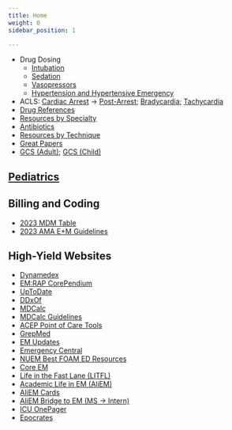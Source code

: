 ```yaml
---
title: Home
weight: 0
sidebar_position: 1

---
```



- Drug Dosing
  - [Intubation](drugs/intubation)
  - [Sedation](drugs/sedation)
  - [Vasopressors](drugs/vasopressors)
  - [Hypertension and Hypertensive Emergency](drugs/hypertension)
- ACLS: [Cardiac Arrest](acls/cardiac_arrest.pdf) → [Post-Arrest](acls/post_arrest.pdf); [Bradycardia](acls/bradycardia.pdf); [Tachycardia](acls/tachycardia.pdf)
- [Drug References](drugs/reference)
- [Resources by Specialty](by-specialty)
- [Antibiotics](/antibiotics)
- [Resources by Technique](by-technique)
- [Great Papers](great-papers)
- [GCS (Adult)](https://www.mdcalc.com/calc/64/glasgow-coma-scale-score-gcs); [GCS (Child)](https://www.mdcalc.com/calc/3702/pediatric-glasgow-coma-scale-pgcs)

## [Pediatrics](/pediatrics)

## Billing and Coding

- [2023 MDM Table](pdfs/Medical%20Decision%20Making%20Risk%20Table.pdf)
- [2023 AMA E+M Guidelines](pdfs/AMA%20E+M%20Guidelines%202023.pdf)

## High-Yield Websites

- [Dynamedex](http://proxy.library.jhu.edu/login?url=https://search.ebscohost.com/login.aspx?authtype=ip,uid&custid=s3555472&groupid=main&profile=dmx)
- [EM:RAP CorePendium](https://www.emrap.org/corependium/)
- [UpToDate](http://proxy.library.jhu.edu/login?url=https://www.uptodate.com/contents/search)
- [DDxOf](https://ddxof.com/)
- [MDCalc](https://www.mdcalc.com/)
- [MDCalc Guidelines](https://www.mdcalc.com/guidelines#acep)
- [ACEP Point of Care Tools](https://www.acep.org/patient-care/point-of-care-tools/)
- [GrepMed](https://www.grepmed.com/)
- [EM Updates](https://emupdates.com/)
- [Emergency Central](https://emergency.unboundmedicine.com/emergency/)
- [NUEM Best FOAM ED Resources](https://www.nuemblog.com/resources)
- [Core EM](https://coreem.net/)
- [Life in the Fast Lane (LITFL)](https://litfl.com/)
- [Academic Life in EM (AliEM)](https://www.aliem.com/)
- [AliEM Cards](https://aliemcards.com/cards/benzodiazepine-and-barbiturate-comparison/)
- [AliEM Bridge to EM (MS → Intern)](https://www.aliem.com/bridge-to-em/)
- [ICU OnePager](https://onepagericu.com/)
- [Epocrates](https://www.epocrates.com/sessionManager.do?type=rxweb&referurl=/online.do&refernext=https://online.epocrates.com/rxmain.jsp)
